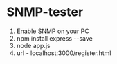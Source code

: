 # SNMP-tester
1. Enable SNMP on your PC
2. npm install express --save
3. node app.js
4. url - localhost:3000/register.html